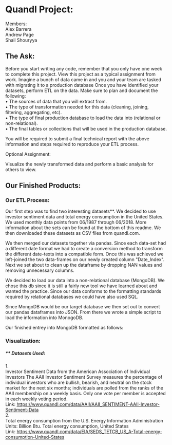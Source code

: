 # Quandl Project:<br/>
Members:<br/> 
Alex Barrera<br/>
Andrew Page<br/>
Shail Shouryya<br/>

## The Ask:<br/>

Before you start writing any code, remember that you only have one week to complete this project. View this project as a typical assignment from work. Imagine a bunch of data came in and you and your team are tasked with migrating it to a production database
Once you have identified your datasets, perform ETL on the data. Make sure to plan and document the following:<br/>
•	The sources of data that you will extract from.<br/>
•	The type of transformation needed for this data (cleaning, joining, filtering, aggregating, etc).<br/>
•	The type of final production database to load the data into (relational or non-relational).<br/>
•	The final tables or collections that will be used in the production database.<br/>

You will be required to submit a final technical report with the above information and steps required to reproduce your ETL process.<br/>

Optional Assignment:<br/>

Visualize the newly transformed data and perform a basic analysis for others to view.<br/>

## Our Finished Products:<br/>

### Our ETL Process:<br/>

Our first step was to find two interesting datasets**. We decided to use investor sentiment data and total energy consumption in the United States. We used monthly data points from 06/1987 through 06/2018. More information about the sets can be found at the bottom of this readme. We then downloaded these datasets as CSV files from quandl.com.<br/>

We then merged our datasets together via pandas. Since each data-set had a different date format we had to create a conversion method to transform the different date-texts into a compatible form. Once this was achieved we left-joined the two data-frames on our newly created column "Date_Index". Next we set about to clean up the dataframe by dropping NAN values and removing unnecessary columns.<br/>

We decided to load our data into a non-relational database (MongoDB). We chose this db since it is still a fairly new tool we have learned about and wanted the practice. Since our data conforms to the formatting standards required by relational databases we could have also used SQL.<br/>

Since MongoDB would be our target database we then set out to convert our pandas dataframes into JSON. From there we wrote a simple script to load the information into MonogoDB.<br/>

Our finished entrey into MongoDB formatted as follows:<br/>

### Visualization:<br/>


##### ** Datasets Used:<br/>
1.<br/>
Investor Sentiment Data from the American Association of Individual Investors
The AAII Investor Sentiment Survey measures the percentage of individual investors who are bullish, bearish, and neutral on the stock market for the next six months; individuals are polled from the ranks of the AAII membership on a weekly basis. Only one vote per member is accepted in each weekly voting period.<br/>
Link: https://www.quandl.com/data/AAII/AAII_SENTIMENT-AAII-Investor-Sentiment-Data<br/>
2.<br/>
Total energy consumption from the U.S. Energy Information Administration
Units: Billion Btu. Total energy consumption, United States <br/>
Link: https://www.quandl.com/data/EIA/SEDS_TETCB_US_A-Total-energy-consumption-United-States<br/>

